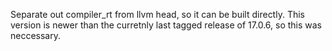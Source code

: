 Separate out compiler_rt from llvm head, so it can be built directly. This version is newer than the curretnly last tagged release of 17.0.6, so this was neccessary. 
